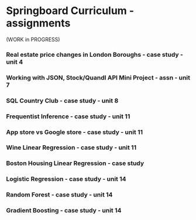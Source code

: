 # Springboard Curriculum - assignments 
(WORK in PROGRESS)
### Real estate price changes in London Boroughs - case study - unit 4
### Working with JSON, Stock/Quandl API Mini Project - assn - unit 7
### SQL Country Club - case study - unit 8
### Frequentist Inference - case study - unit 11 
### App store vs Google store - case study - unit 11
### Wine Linear Regression - case study - unit 11
### Boston Housing Linear Regression - case study
### Logistic Regression - case study - unit 14 
### Random Forest - case study - unit 14
### Gradient Boosting - case study - unit 14
